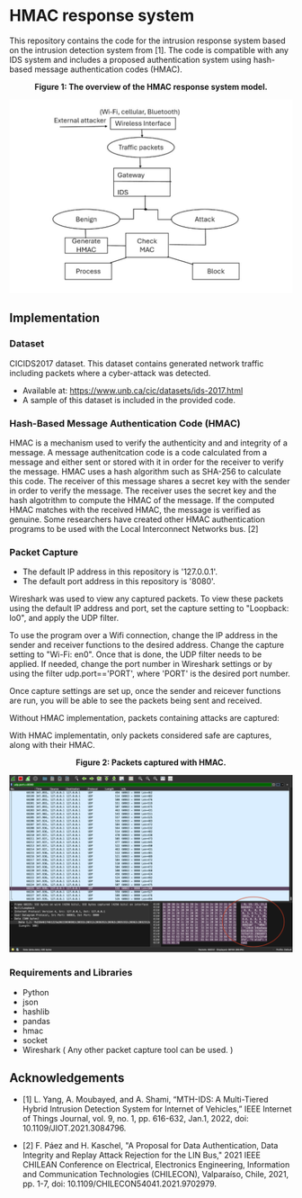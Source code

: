 # HMAC response system

This repository contains the code for the intrusion response system based on the intrusion 
detection system from [1]. The code is compatible with any IDS system and includes a proposed
authentication system using hash-based message authentication codes (HMAC).

**<p align="center">Figure 1: The overview of the HMAC response system model.</p>**
<p align="center">
<img src="https://github.com/eerikatt/cs4371project/blob/main/figure1.jpeg" width="700" />
</p>

## Implementation 
### Dataset
CICIDS2017 dataset. This dataset contains generated network traffic including packets where a cyber-attack was detected.
* Available at: https://www.unb.ca/cic/datasets/ids-2017.html
* A sample of this dataset is included in the provided code.

### Hash-Based Message Authentication Code (HMAC)
HMAC is a mechanism used to verify the authenticity and and integrity of a message. A message authenitcation code is a code calculated from a message and either sent or stored with it in order for the receiver to verify the message. HMAC uses a hash algorithm such as SHA-256 to calculate this code. The receiver of this message shares a secret key with the sender in order to verify the message. The receiver uses the secret key and the hash algotrithm to compute the HMAC of the message. If the computed HMAC matches with the received HMAC, the message is verified as genuine. Some researchers have created other HMAC authentication programs to be used with the Local Interconnect Networks bus. [2]

### Packet Capture
* The default IP address in this repository is '127.0.0.1'.
* The default port address in this repository is '8080'.

Wireshark was used to view any captured packets. To view these packets using the default IP address and port,
set the capture setting to "Loopback: lo0", and apply the UDP filter.

To use the program over a Wifi connection, change the IP address in the sender and receiver functions to the desired address.
Change the capture setting to "Wi-Fi: en0". Once that is done, the UDP filter needs to be applied. If needed, change the 
port number in Wireshark settings or by using the filter udp.port=='PORT', where 'PORT' is the desired port number.

Once capture settings are set up, once the sender and reicever functions are run, you will be able to see the packets being sent and received.

Without HMAC implementation, packets containing attacks are captured:

With HMAC implementatin, only packets considered safe are captures, along with their HMAC.

**<p align="center">Figure 2: Packets captured with HMAC.</p>**
<p align="center">
<img src="https://github.com/eerikatt/cs4371project/blob/main/figure2.png" width="800" />
</p>



### Requirements and Libraries
* Python
* json
* hashlib
* pandas
* hmac
* socket
* Wireshark ( Any other packet capture tool can be used. )


## Acknowledgements
* [1] L. Yang, A. Moubayed, and A. Shami, “MTH-IDS: A Multi-Tiered Hybrid Intrusion Detection System for Internet of Vehicles,” 
IEEE Internet of Things Journal, vol. 9, no. 1, pp. 616-632, Jan.1, 2022, doi: 10.1109/JIOT.2021.3084796.

* [2] F. Páez and H. Kaschel, "A Proposal for Data Authentication, Data Integrity and Replay Attack Rejection for the LIN Bus," 2021 IEEE CHILEAN Conference on Electrical, Electronics Engineering, Information and Communication Technologies (CHILECON), Valparaíso, Chile, 2021, pp. 1-7, doi: 10.1109/CHILECON54041.2021.9702979.
